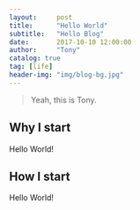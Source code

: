 ```yaml
---
layout:     post
title:      "Hello World"
subtitle:   "Hello Blog"
date:       2017-10-10 12:00:00
author:     "Tony"
catalog: true
tag: [life]
header-img: "img/blog-bg.jpg"
---
```


> Yeah, this is Tony.

## Why I start

Hello World!

## How I start

Hello World!
